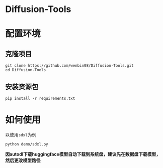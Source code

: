 # Diffusion-Tools

# 配置环境

## 克隆项目

```
git clone https://github.com/wenbin08/Diffusion-Tools.git
cd Diffusion-Tools
```



## 安装资源包

```
pip install -r requirements.txt
```



# 如何使用

以使用`sdxl`为例

```
python demo/sdxl.py
```



**因autodl下载huggingface模型自动下载到系统盘，建议先在数据盘下载模型，然后更改模型路径**

